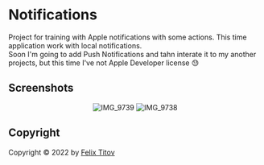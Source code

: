 # Notifications

Project for training with Apple notifications with some actions. This time application work with local notifications. <br/>
Soon I'm going to add Push Notifications and tahn interate it to my another projects, but this time I've not Apple Developer license 😓

## Screenshots

<div align="center">
  
  ![IMG_9739](https://user-images.githubusercontent.com/56549889/170865664-df9d20fe-81fd-407f-b990-07e46a39e3b1.PNG)
  ![IMG_9738](https://user-images.githubusercontent.com/56549889/170865675-228f0037-ca52-43ac-90ce-5d3bdc284d71.PNG)
</div>

## Copyright

Copyright © 2022 by [Felix Titov](https://github.com/filtitov2001)
